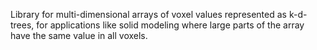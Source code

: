 Library for multi-dimensional arrays of voxel values represented as k-d-trees,
for applications like solid modeling where large parts of the array have 
the same value in all voxels.
